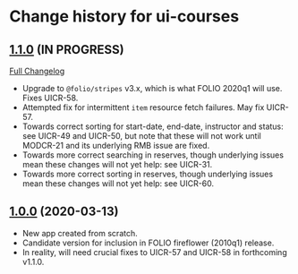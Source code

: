 # Change history for ui-courses

## [1.1.0](https://github.com/folio-org/ui-courses/tree/v1.1.0) (IN PROGRESS)
[Full Changelog](https://github.com/folio-org/ui-courses/compare/v1.1.0...v1.0.0)

* Upgrade to `@folio/stripes` v3.x, which is what FOLIO 2020q1 will use. Fixes UICR-58.
* Attempted fix for intermittent `item` resource fetch failures. May fix UICR-57.
* Towards correct sorting for start-date, end-date, instructor and status: see UICR-49 and UICR-50, but note that these will not work until MODCR-21 and its underlying RMB issue are fixed.
* Towards more correct searching in reserves, though underlying issues mean these changes will not yet help: see UICR-31.
* Towards more correct sorting in reserves, though underlying issues mean  these changes will not yet help: see UICR-60.

## [1.0.0](https://github.com/folio-org/ui-courses/tree/v1.0.0) (2020-03-13)

* New app created from scratch.
* Candidate version for inclusion in FOLIO fireflower (2010q1) release.
* In reality, will need crucial fixes to UICR-57 and UICR-58 in forthcoming v1.1.0.

